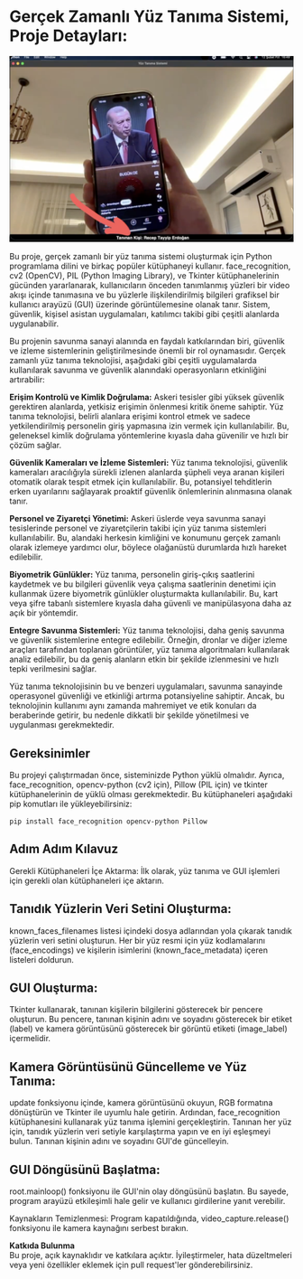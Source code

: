 <h1>Gerçek Zamanlı Yüz Tanıma Sistemi, Proje Detayları:</h1>

![Deprem Verileri](https://raw.githubusercontent.com/kayaaicom/Ger-ek-Zamanl-Y-z-Tan-ma-Sistemi-GUI/main/yuztanimasistemi.png)


Bu proje, gerçek zamanlı bir yüz tanıma sistemi oluşturmak için Python programlama dilini ve birkaç popüler kütüphaneyi kullanır. face_recognition, cv2 (OpenCV), PIL (Python Imaging Library), ve Tkinter kütüphanelerinin gücünden yararlanarak, kullanıcıların önceden tanımlanmış yüzleri bir video akışı içinde tanımasına ve bu yüzlerle ilişkilendirilmiş bilgileri grafiksel bir kullanıcı arayüzü (GUI) üzerinde görüntülemesine olanak tanır. Sistem, güvenlik, kişisel asistan uygulamaları, katılımcı takibi gibi çeşitli alanlarda uygulanabilir.

<p>Bu projenin savunma sanayi alanında en faydalı katkılarından biri, güvenlik ve izleme sistemlerinin geliştirilmesinde önemli bir rol oynamasıdır. Gerçek zamanlı yüz tanıma teknolojisi, aşağıdaki gibi çeşitli uygulamalarda kullanılarak savunma ve güvenlik alanındaki operasyonların etkinliğini artırabilir:</p>

<b>Erişim Kontrolü ve Kimlik Doğrulama:</b> Askeri tesisler gibi yüksek güvenlik gerektiren alanlarda, yetkisiz erişimin önlenmesi kritik öneme sahiptir. Yüz tanıma teknolojisi, belirli alanlara erişimi kontrol etmek ve sadece yetkilendirilmiş personelin giriş yapmasına izin vermek için kullanılabilir. Bu, geleneksel kimlik doğrulama yöntemlerine kıyasla daha güvenilir ve hızlı bir çözüm sağlar.

<b>Güvenlik Kameraları ve İzleme Sistemleri:</b> Yüz tanıma teknolojisi, güvenlik kameraları aracılığıyla sürekli izlenen alanlarda şüpheli veya aranan kişileri otomatik olarak tespit etmek için kullanılabilir. Bu, potansiyel tehditlerin erken uyarılarını sağlayarak proaktif güvenlik önlemlerinin alınmasına olanak tanır.

<b>Personel ve Ziyaretçi Yönetimi:</b> Askeri üslerde veya savunma sanayi tesislerinde personel ve ziyaretçilerin takibi için yüz tanıma sistemleri kullanılabilir. Bu, alandaki herkesin kimliğini ve konumunu gerçek zamanlı olarak izlemeye yardımcı olur, böylece olağanüstü durumlarda hızlı hareket edilebilir.

<b>Biyometrik Günlükler:</b> Yüz tanıma, personelin giriş-çıkış saatlerini kaydetmek ve bu bilgileri güvenlik veya çalışma saatlerinin denetimi için kullanmak üzere biyometrik günlükler oluşturmakta kullanılabilir. Bu, kart veya şifre tabanlı sistemlere kıyasla daha güvenli ve manipülasyona daha az açık bir yöntemdir.

<b>Entegre Savunma Sistemleri:</b> Yüz tanıma teknolojisi, daha geniş savunma ve güvenlik sistemlerine entegre edilebilir. Örneğin, dronlar ve diğer izleme araçları tarafından toplanan görüntüler, yüz tanıma algoritmaları kullanılarak analiz edilebilir, bu da geniş alanların etkin bir şekilde izlenmesini ve hızlı tepki verilmesini sağlar.

Yüz tanıma teknolojisinin bu ve benzeri uygulamaları, savunma sanayinde operasyonel güvenliği ve etkinliği artırma potansiyeline sahiptir. Ancak, bu teknolojinin kullanımı aynı zamanda mahremiyet ve etik konuları da beraberinde getirir, bu nedenle dikkatli bir şekilde yönetilmesi ve uygulanması gerekmektedir.

<h2>Gereksinimler</h2>
Bu projeyi çalıştırmadan önce, sisteminizde Python yüklü olmalıdır. Ayrıca, face_recognition, opencv-python (cv2 için), Pillow (PIL için) ve tkinter kütüphanelerinin de yüklü olması gerekmektedir. Bu kütüphaneleri aşağıdaki pip komutları ile yükleyebilirsiniz:


    pip install face_recognition opencv-python Pillow

<h2>Adım Adım Kılavuz</h2>
Gerekli Kütüphaneleri İçe Aktarma:
İlk olarak, yüz tanıma ve GUI işlemleri için gerekli olan kütüphaneleri içe aktarın.

<h2>Tanıdık Yüzlerin Veri Setini Oluşturma:</h2>
known_faces_filenames listesi içindeki dosya adlarından yola çıkarak tanıdık yüzlerin veri setini oluşturun. Her bir yüz resmi için yüz kodlamalarını (face_encodings) ve kişilerin isimlerini (known_face_metadata) içeren listeleri doldurun.

<h2>GUI Oluşturma:</h2>
Tkinter kullanarak, tanınan kişilerin bilgilerini gösterecek bir pencere oluşturun. Bu pencere, tanınan kişinin adını ve soyadını gösterecek bir etiket (label) ve kamera görüntüsünü gösterecek bir görüntü etiketi (image_label) içermelidir.

<h2>Kamera Görüntüsünü Güncelleme ve Yüz Tanıma:</h2>
update fonksiyonu içinde, kamera görüntüsünü okuyun, RGB formatına dönüştürün ve Tkinter ile uyumlu hale getirin. Ardından, face_recognition kütüphanesini kullanarak yüz tanıma işlemini gerçekleştirin. Tanınan her yüz için, tanıdık yüzlerin veri setiyle karşılaştırma yapın ve en iyi eşleşmeyi bulun. Tanınan kişinin adını ve soyadını GUI'de güncelleyin.

<h2>GUI Döngüsünü Başlatma:</h2>
root.mainloop() fonksiyonu ile GUI'nin olay döngüsünü başlatın. Bu sayede, program arayüzü etkileşimli hale gelir ve kullanıcı girdilerine yanıt verebilir.

Kaynakların Temizlenmesi:
Program kapatıldığında, video_capture.release() fonksiyonu ile kamera kaynağını serbest bırakın.

<b>Katkıda Bulunma</b><br>
Bu proje, açık kaynaklıdır ve katkılara açıktır. İyileştirmeler, hata düzeltmeleri veya yeni özellikler eklemek için pull request'ler gönderebilirsiniz.
